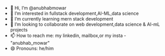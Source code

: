 - 👋 Hi, I’m @anubhabmowar
- 👀 I’m interested in fullstack development,AI-ML,data science
- 🌱 I’m currently learning mern stack development
- 💞️ I’m looking to collaborate on web development,data science & AI-mL projects
- 📫 How to reach me: my linkedin, mailbox,or my insta - "anubhab_mowar"
- 😄 Pronouns: he/him

<!---
anubhabmowar/anubhabmowar is a ✨ special ✨ repository because its `README.md` (this file) appears on your GitHub profile.
You can click the Preview link to take a look at your changes.
--->
